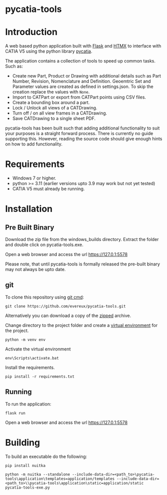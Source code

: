 pycatia-tools
=============


Introduction
============
A web based python application built with 
[Flask](https://flask.palletsprojects.com/en/latest/) and [HTMX](https://htmx.org/)
to interface with CATIA V5 using the python library 
[pycatia](https://pycatia.readthedocs.io/en/latest/).

The application contains a collection of tools to speed up common tasks. Such as:

* Create new Part, Product or Drawing with additional details such as 
 Part Number, Revision, Nomenclature and Definition. Geoemtric Set and Parameter
 values are created as defined in settings.json. To skip the creation replace the
 values with `None`.
* Import to CATPart or export from CATPart points using CSV files.
* Create a bounding box around a part.
* Lock / Unlock all views of a CATDrawing.
* Turn off / on all view frames in a CATDrawing.
* Save CATDrawing to a single sheet PDF.

pycatia-tools has been built such that adding additional functionality to suit
your purposes is a straight forward process. There is currently no guide 
supporting this. However, reading the source code should give enough hints on 
how to add functionality.


Requirements
============

* Windows 7 or higher.
* python >= 3.11 (earlier versions upto 3.9 may work but not yet tested)
* CATIA V5 must already be running.


Installation
============

Pre Built Binary
----------------

Download the zip file from the windows_builds directory. Extract the folder and 
double click on pycatia-tools.exe. 

Open a web browser and access the url https://127.0.1:5578

Please note, that until pycatia-tools is formally released the pre-built binary 
may not always be upto date.


git
---

To clone this repository using [git cmd](https://git-scm.com/):

```
git clone https://github.com/evereux/pycatia-tools.git
```

Alternatively you can download a copy of the 
[zipped](https://github.com/evereux/pycatia-tools/archive/refs/heads/main.zip) 
archive. 

Change directory to the project folder and create a 
[virtual environment](https://docs.python.org/3/library/venv.html) for the 
project.

```
python -m venv env
```

Activate the virtual environment

```
env\Scripts\activate.bat
```

Install the requirements.

```
pip install -r requirements.txt
```

Running
-------

To run the application:

```
flask run
```
Open a web browser and access the url https://127.0.1:5578



Building
========

To build an executable do the following:

```
pip install nuitka
```

```
python -m nuitka --standalone --include-data-dir=<path_to>\pycatia-tools\application\templates=application/templates --include-data-dir=<path_to>\\pycatia-tools\application\static=application/static pycatia-tools-exe.py
```
